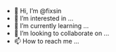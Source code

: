 - 👋 Hi, I’m @fixsin
- 👀 I’m interested in ...
- 🌱 I’m currently learning ...
- 💞️ I’m looking to collaborate on ...
- 📫 How to reach me ...

<!---
fixsin/fixsin is a ✨ special ✨ repository because its `README.md` (this file) appears on your GitHub profile.
You can click the Preview link to take a look at your changes.
--->
